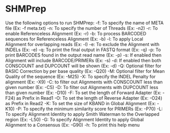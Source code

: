 # SHMPrep

Use the following options to run SHMPrep:
-f: To specify the name of META file (Ex: -f meta.txt)
-n: To specify the number of Threads (Ex: -n2)
-r: To enable Referenceless Alignment (Ex: -r)
-b: To process BARCODED sequences for Referenceless Alignment (Ex: -b)
-l: To apply Local Alignment for overlapping reads (Ex: -l)
-e: To exclude the Alignment with INDELs (Ex: -e)
-q: To print the final output in FASTQ format (Ex: -q)
-p: To print BARCODES found in the output read name (Ex: -p)
-s: If enabled then Alignment will include BARCODE/PRIMERs (Ex: -s)
-d: If enabled then both CONSCOUNT and DUPCOUNT will be shown (Ex: -d)
-Q: Optional filter for BASIC Correction by per base quality (Ex: -Q20)
-M: Optional filter for Mean Quality of the sequence (Ex: -M25)
-X: To specify the INDEL Penalty for alignment (Ex: -X9)
-C: to filter out Alignments with CONSCOUNT less than given number (Ex: -C5)
-D: To filter out Alignments with DUPCOUNT less than given number (Ex: -D10)
-F: To set the length of Forward Adapter (Ex: -F24) as Prefix in Read1
-O: To set the length of Reverse Adapter (Ex: -O24) as Prefix in Read2
-K: To set the size of KBAND in Global Alignment (Ex: -K10)
-P: To specify the minimum similarity score for PRIMERs (Ex: -P70)
-L: To specify Alignment Identity to apply Smith Waterman to the Overlapped region (Ex: -L50)
-G: To specify Alignment Identity to apply Global Alignment to a Consensus (Ex: -G90)
-h: To print this help menu


